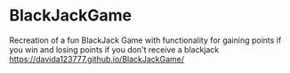 # BlackJackGame
Recreation of a fun BlackJack Game with functionality for gaining points if you win and losing points if you don't receive a blackjack 
https://davida123777.github.io/BlackJackGame/

